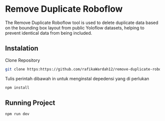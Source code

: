 # Remove Duplicate Roboflow
The Remove Duplicate Roboflow tool is used to delete duplicate data based on the bounding box layout from public Yoloflow datasets, helping to prevent identical data from being included.

## Instalation
Clone Repository
```sh
git clone https:https://github.com/rafikaWardah12/remove-duplicate-roboflow.git
```
Tulis perintah dibawah in untuk menginstal depedensi yang di perlukan 
```sh
npm install
```

## Running Project
```sh
npm run dev
```

